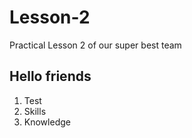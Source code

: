 # Lesson-2
Praсtical Lesson 2 of our super best team
## Hello friends
1. Test
2. Skills
3. Knowledge
